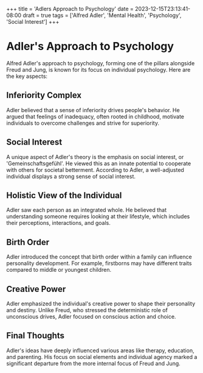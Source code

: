 +++
title = 'Adlers Approach to Psychology'
date = 2023-12-15T23:13:41-08:00
draft = true
tags = ['Alfred Adler', 'Mental Health', 'Psychology', 'Social Interest']
+++

# Adler's Approach to Psychology

Alfred Adler's approach to psychology, forming one of the pillars alongside Freud and Jung, is known for its focus on individual psychology. Here are the key aspects:

## Inferiority Complex

Adler believed that a sense of inferiority drives people's behavior. He argued that feelings of inadequacy, often rooted in childhood, motivate individuals to overcome challenges and strive for superiority.

## Social Interest

A unique aspect of Adler's theory is the emphasis on social interest, or 'Gemeinschaftsgefühl'. He viewed this as an innate potential to cooperate with others for societal betterment. According to Adler, a well-adjusted individual displays a strong sense of social interest.

## Holistic View of the Individual

Adler saw each person as an integrated whole. He believed that understanding someone requires looking at their lifestyle, which includes their perceptions, interactions, and goals.

## Birth Order

Adler introduced the concept that birth order within a family can influence personality development. For example, firstborns may have different traits compared to middle or youngest children.

## Creative Power

Adler emphasized the individual's creative power to shape their personality and destiny. Unlike Freud, who stressed the deterministic role of unconscious drives, Adler focused on conscious action and choice.

## Final Thoughts

Adler's ideas have deeply influenced various areas like therapy, education, and parenting. His focus on social elements and individual agency marked a significant departure from the more internal focus of Freud and Jung.
